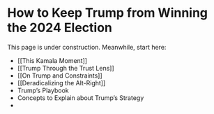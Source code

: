 # How to Keep Trump from Winning the 2024 Election

This page is under construction. Meanwhile, start here: 

- [[This Kamala Moment]] 
- [[Trump Through the Trust Lens]] 
- [[On Trump and Constraints]] 
- [[Deradicalizing the Alt-Right]] 
- Trump’s Playbook 
- Concepts to Explain about Trump’s Strategy 
- 

